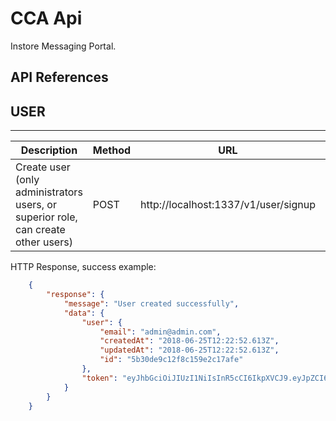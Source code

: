 # CCA Api #

Instore Messaging Portal.

## API References ##

## **USER**
___


|Description    |Method |URL    |Parameters   |Body |Header |
|---------------|-------|-------|-------------|-----|-------|
|Create user (only administrators users, or superior role, can create other users)  |POST   |http://localhost:1337/v1/user/signup   |   |email, password, confirmPassword   |`Authorization bearer <token>` |

HTTP Response, success example:
```json
    {
        "response": {
            "message": "User created successfully",
            "data": {
                "user": {
                    "email": "admin@admin.com",
                    "createdAt": "2018-06-25T12:22:52.613Z",
                    "updatedAt": "2018-06-25T12:22:52.613Z",
                    "id": "5b30de9c12f8c159e2c17afe"
                },
                "token": "eyJhbGciOiJIUzI1NiIsInR5cCI6IkpXVCJ9.eyJpZCI6IjViMzBkZTljMTJmOGMxNTllMmMxN2FmZSIsImlhdCI6MTUyOTkyOTM3MiwiZXhwIjoxNTI5OTQwMTcyfQ.TWE4AYVsT8zTMr5Mn-YtBGyrg4Y-IHyd5T0g05MELGQ"
            }
        }
    }
```